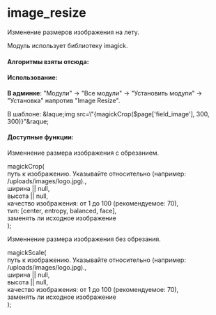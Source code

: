 # image_resize
Изменение размеров изображения на лету.

Модуль использует библиотеку imagick.

<h4>Алгоритмы взяты отсюда:</h4>
<p><a href="https://github.com/tim-reynolds/crop/tree/UpdateEntropyAlgorithm"></a></p>

<h4>Использование:</h4>
<p><b>В админке</b>: "Модули" -> "Все модули" -> "Установить модули" -> "Установка" напротив "Image Resize".</p>
<p>В шаблоне: &laque;img src=\"{magickCrop($page['field_image'], 300, 300)}"&raque;</p>

<h4>Доступные функции:</h4>
<p>Изменнение размера изображения с обрезанием.<p>
<p>magickCrop(<br>
    путь к изображению. Указывайте относительно (например: /uploads/images/logo.jpg).,<br>
    ширина || null,<br>
    высота || null,<br>
    качество изображения: от 1 до 100 (рекомендуемое: 70),<br>
    тип: [center, entropy, balanced, face],<br>
    заменять ли исходное изображение<br>
);</p>

<p>Изменнение размера изображения без обрезания.</p>
<p>magickScale(<br>
    путь к изображению. Указывайте относительно (например: /uploads/images/logo.jpg).,<br>
    ширина || null,<br>
    высота || null,<br>
    качество изображения: от 1 до 100 (рекомендуемое: 70),<br>
    заменять ли исходное изображение<br>
);</p>

